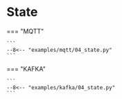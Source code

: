 # State

=== "MQTT"

    ```
    --8<-- "examples/mqtt/04_state.py"
    ```

=== "KAFKA"

    ```
    --8<-- "examples/kafka/04_state.py"
    ```